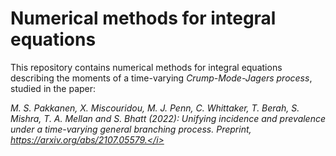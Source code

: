 # Numerical methods for integral equations
This repository contains numerical methods for integral equations describing the moments of a time-varying <i>Crump-Mode-Jagers process</i>, studied in the paper:

<i>M. S. Pakkanen, X. Miscouridou, M. J. Penn, C. Whittaker, T. Berah, S. Mishra, T. A. Mellan and S. Bhatt (2022): Unifying incidence and prevalence under a time-varying general branching process. Preprint, https://arxiv.org/abs/2107.05579.</i>
